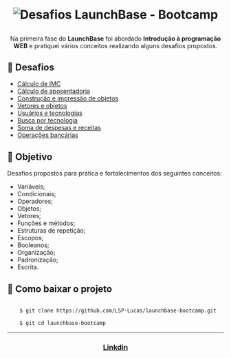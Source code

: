 <h1 align="center">
    <img src="https://ik.imagekit.io/mqh5rdpeme/img-launchbase_u1x6ViV8P.png" alt="Desafios LaunchBase - Bootcamp" />

<h2 align="center"></h2>


<p align="center">Na primeira fase do <strong>LaunchBase</strong> foi abordado <strong>Introdução à programação WEB</strong> e pratiquei vários conceitos realizando alguns desafios propostos.</p>

## 🚀 Desafios 

- [Cálculo de IMC](https://github.com/LSP-Lucas/launchbase-bootcamp/blob/master/Desafios-01/calcular-imc.js)
- [Cálculo de aposentadoria](https://github.com/LSP-Lucas/launchbase-bootcamp/blob/master/Desafios-01/calcular-aposentadoria.js)
- [Construção e impressão de objetos](https://github.com/LSP-Lucas/launchbase-bootcamp/blob/master/Desafios-01/objeto.js)
- [Vetores e objetos](https://github.com/LSP-Lucas/launchbase-bootcamp/blob/master/Desafios-01/vetores-objetos.js)
- [Usuários e tecnologias](https://github.com/LSP-Lucas/launchbase-bootcamp/blob/master/Desafios-01/usuarios-tecnologia.js)
- [Busca por tecnologia](https://github.com/LSP-Lucas/launchbase-bootcamp/blob/master/Desafios-01/buscar-tecnologias.js)
- [Soma de despesas e receitas](https://github.com/LSP-Lucas/launchbase-bootcamp/blob/master/Desafios-01/despesas.js)
- [Operações bancárias](https://github.com/LSP-Lucas/launchbase-bootcamp/blob/master/Desafios-01/operacao-bancaria.js)

## 📌 Objetivo

Desafios propostos para prática e fortalecimentos dos seguintes conceitos:

- Variáveis;
- Condicionais;
- Operadores;
- Objetos;
- Vetores;
- Funções e métodos;
- Estruturas de repetição;
- Escopos;
- Booleanos;
- Organização;
- Padronização;
- Escrita.

## 📂 Como baixar o projeto

```bash

    $ git clone https://github.com/LSP-Lucas/launchbase-bootcamp.git

    $ git cd launchbase-bootcamp

```
---
<h3 align="center">

 [Linkdin](https://www.linkedin.com/in/lucas-da-silva-pedroso-0b4420191/)

 </h3>





